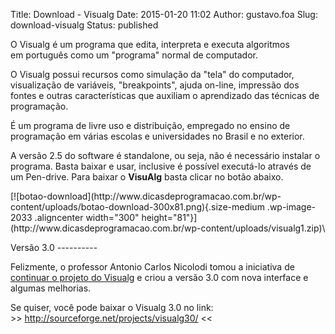 Title: Download - Visualg
Date: 2015-01-20 11:02
Author: gustavo.foa
Slug: download-visualg
Status: published

<div style="float: right; margin: 5px 5px 5px 30px;">

<script type="text/javascript">// <![CDATA[<br />
google_ad_client = "ca-pub-6041601556788047"; /* Ret-Grande DP TopRightPost */ google_ad_slot = "3578606978"; google_ad_width = 336; google_ad_height = 280;<br />
// ]]></script>
<script src="http://pagead2.googlesyndication.com/pagead/show_ads.js" type="text/javascript"></script>

</div>

O Visualg é um programa que edita, interpreta e executa algoritmos em
português como um "programa" normal de computador.

O Visualg possui recursos como simulação da "tela" do computador,
visualização de variáveis, "breakpoints", ajuda on-line, impressão dos
fontes e outras características que auxiliam o aprendizado das técnicas
de programação.

É um programa de livre uso e distribuição, empregado no ensino de
programação em várias escolas e universidades no Brasil e no exterior.

A versão 2.5 do software é standalone, ou seja, não é necessário
instalar o programa. Basta baixar e usar, inclusive é possível
executá-lo através de um Pen-drive. Para baixar o **VisuAlg** basta
clicar no botão abaixo.

<p>
[![botao-download](http://www.dicasdeprogramacao.com.br/wp-content/uploads/botao-download-300x81.png){.size-medium
.wp-image-2033 .aligncenter width="300"
height="81"}](http://www.dicasdeprogramacao.com.br/wp-content/uploads/visualg1.zip)\

<center>
<script type="text/javascript">// <![CDATA[<br />
google_ad_client = "ca-pub-6041601556788047"; /* Ret-Grande DP TopRightPost */ google_ad_slot = "3578606978"; google_ad_width = 336; google_ad_height = 280;<br />
// ]]></script>
<script src="http://pagead2.googlesyndication.com/pagead/show_ads.js" type="text/javascript"></script>
</center>
</p>
Versão 3.0
----------

Felizmente, o professor Antonio Carlos Nicolodi tomou a iniciativa de
[continuar o projeto do
Visualg](http://www.dicasdeprogramacao.com.br/uhul-o-visualg-continua-conheca-a-versao-3-0/)
e criou a versão 3.0 com nova interface e algumas melhorias.

Se quiser, você pode baixar o Visualg 3.0 no link:\
&gt;&gt; <http://sourceforge.net/projects/visualg30/> &lt;&lt;
